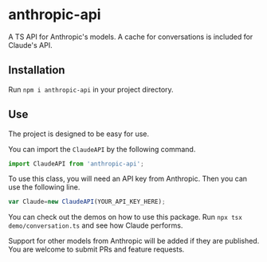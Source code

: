 # anthropic-api

A TS API for Anthropic's models. A cache for conversations is included for Claude's API.

## Installation

Run `npm i anthropic-api` in your project directory.

## Use

The project is designed to be easy for use.

You can import the `ClaudeAPI` by the following command.

```ts
import ClaudeAPI from 'anthropic-api';
```

To use this class, you will need an API key from Anthropic. Then you can use the following line.

```ts
var Claude=new ClaudeAPI(YOUR_API_KEY_HERE);
```

You can check out the demos on how to use this package. Run `npx tsx demo/conversation.ts` and see how Claude performs.

Support for other models from Anthropic will be added if they are published. You are welcome to submit PRs and feature requests.
